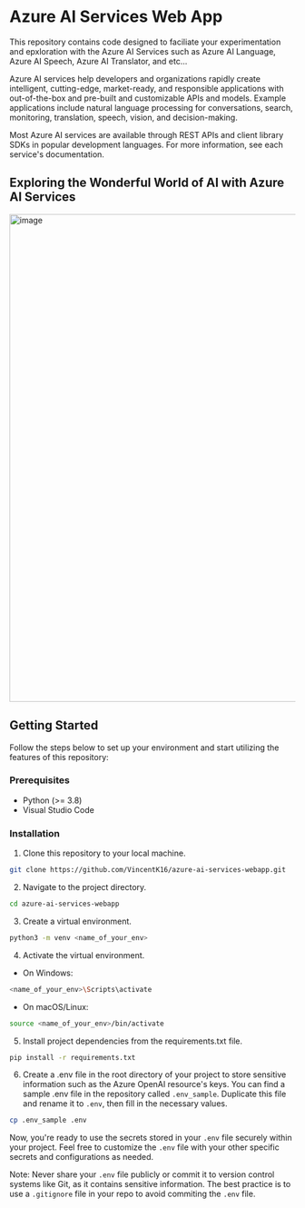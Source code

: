 # Azure AI Services Web App
This repository contains code designed to faciliate your experimentation and epxloration with the Azure AI Services such as Azure AI Language, Azure AI Speech, Azure AI Translator, and etc...

Azure AI services help developers and organizations rapidly create intelligent, cutting-edge, market-ready, and responsible applications with out-of-the-box and pre-built and customizable APIs and models. Example applications include natural language processing for conversations, search, monitoring, translation, speech, vision, and decision-making.

Most Azure AI services are available through REST APIs and client library SDKs in popular development languages. For more information, see each service's documentation.

## Exploring the Wonderful World of AI with Azure AI Services
<img width="859" alt="image" src="https://github.com/VincentK16/Azure-AI-Services-Web-App/assets/3338753/a2d8da20-4b08-49a8-a929-082dd744714a">

## Getting Started

Follow the steps below to set up your environment and start utilizing the features of this repository:

### Prerequisites

- Python (>= 3.8)
- Visual Studio Code
  
### Installation

1. Clone this repository to your local machine.

```bash
git clone https://github.com/VincentK16/azure-ai-services-webapp.git
```
2. Navigate to the project directory.

```bash
cd azure-ai-services-webapp
```
3. Create a virtual environment.

```bash
python3 -m venv <name_of_your_env>
```
4. Activate the virtual environment.

- On Windows:

```bash
<name_of_your_env>\Scripts\activate
```

- On macOS/Linux:
```bash
source <name_of_your_env>/bin/activate
```
5. Install project dependencies from the requirements.txt file.

```bash
pip install -r requirements.txt
```
6. Create a .env file in the root directory of your project to store sensitive information such as the Azure OpenAI resource's keys. You can find a sample .env file in the repository called `.env_sample`. Duplicate this file and rename it to `.env`, then fill in the necessary values.

```bash
cp .env_sample .env
```

Now, you're ready to use the secrets stored in your `.env` file securely within your project. Feel free to customize the `.env` file with your other specific secrets and configurations as needed.

Note: Never share your `.env` file publicly or commit it to version control systems like Git, as it contains sensitive information. The best practice is to use a `.gitignore` file in your repo to avoid commiting the `.env` file.
